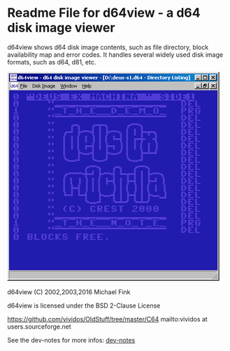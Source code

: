# Readme File for d64view - a d64 disk image viewer #

d64view shows d64 disk image contents, such as file directory, block
availability map and error codes. It handles several widely used disk
image formats, such as d64, d81, etc.

![d64view](docs/d64view.png)

d64view (C) 2002,2003,2016 Michael Fink

d64view is licensed under the BSD 2-Clause License

https://github.com/vividos/OldStuff/tree/master/C64
mailto:vividos at users.sourceforge.net

See the dev-notes for more infos: [dev-notes](docs/dev-notes.md "dev-notes")
